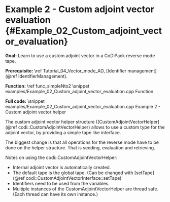 Example 2 - Custom adjoint vector evaluation {#Example_02_Custom_adjoint_vector_evaluation}
=======

**Goal:** Learn to use a custom adjoint vector in a CoDiPack reverse mode tape.

**Prerequisite:** \ref Tutorial_04_Vector_mode_AD, [Identifier management](@ref IdentifierManagement).

**Function:** \ref func_simpleNto2
\snippet examples/Example_02_Custom_adjoint_vector_evaluation.cpp Function

**Full code:**
\snippet examples/Example_02_Custom_adjoint_vector_evaluation.cpp Example 2 - Custom adjoint vector helper

The custom adjoint vector helper structure ([CustomAdjointVectorHelper](@ref codi::CustomAdjointVectorHelper) allows to
use a custom type for the adjoint vector, by providing a simple tape like interface.

The biggest change is that all operations for the reverse mode have to be done on the helper structure. That is seeding,
evaluation and retrieving.

Notes on using the codi::CustomAdjointVectorHelper:
 - Internal adjoint vector is automatically created.
 - The default tape is the global tape. (Can be changed with [setTape](@ref codi::CustomAdjointVectorInterface::setTape)
 - Identifiers need to be used from the variables.
 - Multiple instances of the CustomAdjointVectorHelper are thread safe. (Each thread can have its own instance.)
